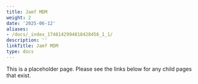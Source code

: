 ```yaml
---
title: Jamf MDM
weight: 2
date: '2025-06-12'
aliases:
- /docs/_index_1748142994818428456_1_1/
description: ''
linkTitle: Jamf MDM
type: docs
---
```


This is a placeholder page. Please see the links below for any child pages that exist.
